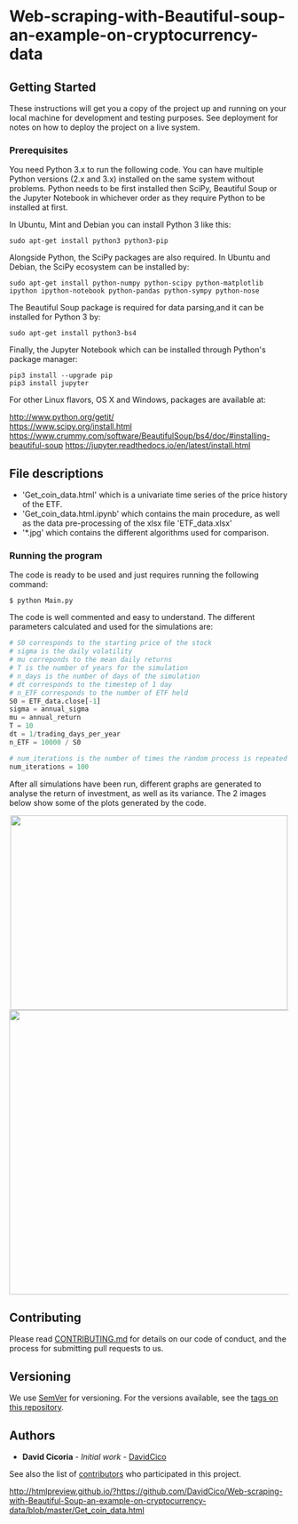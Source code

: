 # Web-scraping-with-Beautiful-soup-an-example-on-cryptocurrency-data

## Getting Started

These instructions will get you a copy of the project up and running on your local machine for development and testing purposes. See deployment for notes on how to deploy the project on a live system.

### Prerequisites

You need Python 3.x to run the following code.  You can have multiple Python
versions (2.x and 3.x) installed on the same system without problems. Python needs to be first installed then SciPy, Beautiful Soup or the Jupyter Notebook in whichever order as they require Python to be installed at first.

In Ubuntu, Mint and Debian you can install Python 3 like this:

    sudo apt-get install python3 python3-pip

Alongside Python, the SciPy packages are also required. In Ubuntu and Debian, the SciPy ecosystem can be installed by:

    sudo apt-get install python-numpy python-scipy python-matplotlib ipython ipython-notebook python-pandas python-sympy python-nose

The Beautiful Soup package is required for data parsing,and it can be installed for Python 3 by:
    
    sudo apt-get install python3-bs4 
    
Finally, the Jupyter Notebook which can be installed through Python's package manager:

    pip3 install --upgrade pip
    pip3 install jupyter
    
For other Linux flavors, OS X and Windows, packages are available at:

http://www.python.org/getit/  
https://www.scipy.org/install.html  
https://www.crummy.com/software/BeautifulSoup/bs4/doc/#installing-beautiful-soup
https://jupyter.readthedocs.io/en/latest/install.html


## File descriptions

* 'Get_coin_data.html' which is a univariate time series of the price history of the ETF.
* 'Get_coin_data.html.ipynb' which contains the main procedure, as well as the data pre-processing of the xlsx file 'ETF_data.xlsx'
* '*.jpg' which contains the different algorithms used for comparison.


### Running the program

The code is ready to be used and just requires running the following command:

    $ python Main.py

The code is well commented and easy to understand. The different parameters calculated and used for the simulations are:
``` python
# S0 corresponds to the starting price of the stock
# sigma is the daily volatility
# mu correponds to the mean daily returns
# T is the number of years for the simulation
# n_days is the number of days of the simulation
# dt corresponds to the timestep of 1 day
# n_ETF corresponds to the number of ETF held
S0 = ETF_data.close[-1]
sigma = annual_sigma
mu = annual_return
T = 10
dt = 1/trading_days_per_year
n_ETF = 10000 / S0

# num_iterations is the number of times the random process is repeated (Monte Carlo simulations)
num_iterations = 100
```

After all simulations have been run, different graphs are generated to analyse the return of investment, as well as its variance. The 2 images below show some of the plots generated by the code.

<p align="center">
<img src="https://github.com/DavidCico/Study-of-buy-and-hold-investment/blob/master/Example_Results/analytic_exp_gbm.png" width="500" height="350"> <img src="https://github.com/DavidCico/Study-of-buy-and-hold-investment/blob/master/Example_Results/Hists_fig2.jpg" width="512" height="512" >
</p>


## Contributing

Please read [CONTRIBUTING.md](https://github.com/DavidCico/Study-of-buy-and-hold-investment/blob/master/CONTRIBUTING.md) for details on our code of conduct, and the process for submitting pull requests to us.

## Versioning

We use [SemVer](http://semver.org/) for versioning. For the versions available, see the [tags on this repository](https://github.com/your/project/tags). 

## Authors

* **David Cicoria** - *Initial work* - [DavidCico](https://github.com/DavidCico)

See also the list of [contributors](https://github.com/DavidCico/Study-of-buy-and-hold-investment/graphs/contributors) who participated in this project.


http://htmlpreview.github.io/?https://github.com/DavidCico/Web-scraping-with-Beautiful-Soup-an-example-on-cryptocurrency-data/blob/master/Get_coin_data.html
